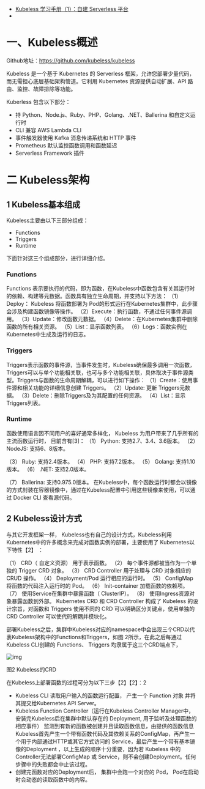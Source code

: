- [Kubeless 学习手册（1）：自建 Serverless 平台](https://www.jianshu.com/p/5c55f9c4ee18)
- 

# 一、Kubeless概述

Github地址：https://github.com/kubeless/kubeless

Kubeless 是一个基于 Kubernetes 的 Serverless 框架，允许您部署少量代码，而无需担心底层基础架构管道。它利用 Kubernetes 资源提供自动扩展、API 路由、监控、故障排除等功能。

Kuberless 包含以下部分：

- 持 Python、Node.js、Ruby、PHP、Golang、.NET、Ballerina 和自定义运行时
- CLI 兼容 AWS Lambda CLI
- 事件触发器使用 Kafka 消息传递系统和 HTTP 事件
- Prometheus 默认监控函数调用和函数延迟
- Serverless Framework 插件

# 二 Kubeless架构

## 1 Kubeless基本组成

Kubeless主要由以下三部分组成：

- Functions
- Triggers
- Runtime

下面针对这三个组成部分，进行详细介绍。

### Functions

Functions 表示要执行的代码，即为函数，在Kubeless中函数包含有关其运行时的依赖、构建等元数据。函数具有独立生命周期，并支持以下方法：
 （1） Deploy： Kubeless 将函数部署为 Pod的形式运行在Kubernetes集群中，此步骤会涉及构建函数镜像等操作。
 （2）Execute：执行函数，不通过任何事件源调用。
 （3）Update：修改函数元数据。
 （4）Delete：在Kubernetes集群中删除函数的所有相关资源。
 （5）List：显示函数列表。
 （6）Logs：函数实例在Kubernetes中生成及运行的日志。

### Triggers

Triggers表示函数的事件源，当事件发生时，Kubeless确保最多调用一次函数，Triggers可以与单个功能相关联，也可与多个功能相关联，具体取决于事件源类型。Triggers与函数的生命周期解耦，可以进行如下操作：
 （1）Create：使用事件源和相关功能的详细信息创建 Triggers。
 （2）Update: 更新 Triggers元数据。
 （3）Delete：删除Triggers及为其配置的任何资源。
 （4）List：显示Triggers列表。

### Runtime

函数使用语言因不同用户的喜好通常多样化， Kubeless 为用户带来了几乎所有的主流函数运行时， 目前含有[3]：
 （1） Python: 支持2.7、3.4、3.6版本。
 （2） NodeJS: 支持6、8版本。

（3） Ruby: 支持2.4版本。
 （4） PHP: 支持7.2版本。
 （5） Golang: 支持1.10版本。
 （6） .NET: 支持2.0版本。

（7） Ballerina: 支持0.975.0版本。
 在Kubeless中，每个函数运行时都会以镜像的方式封装在容器镜像中，通过在Kubeless配置中引用这些镜像来使用，可以通过 Docker CLI 查看源代码。

## 2 Kubeless设计方式

与其它开发框架一样， Kubeless也有自己的设计方式，Kubeless利用Kubernetes中的许多概念来完成对函数实例的部署，主要使用了 Kubernetes以下特性【2】 ：

（1） CRD（ 自定义资源） 用于表示函数。
 （2） 每个事件源都被当作为一个单独的 Trigger CRD 对象。
 （3） CRD Controller 用于处理与 CRD 对象相应的 CRUD 操作。
 （4） Deployment/Pod 运行相应的运行时。
 （5） ConfigMap 将函数的代码注入运行时的 Pod。
 （6） Init-container 加载函数的依赖项。
 （7） 使用Service在集群中暴露函数（ ClusterIP）。
 （8） 使用Ingress资源对象暴露函数到外部。
 Kubernetes CRD 和 CRD Controller 构成了 Kubeless 的设计宗旨，对函数和 Triggers 使用不同的 CRD 可以明确区分关键点，使用单独的 CRD Controller 可以使代码解耦并模块化。

部署Kubeless之后，集群中Kubeless对应的namespace中会出现三个CRD以代表Kubeless架构中的Functions和Triggers，如图 2所示，在此之后每通过Kubeless CLI创建的 Functions、 Triggers 均隶属于这三个CRD端点下，

![img](http://blog.nsfocus.net/wp-content/uploads/2018/10/ccbe3312cc80d9f33ba0c9f40aa3f862.png)

图2 Kubeless的CRD

在Kubeless上部署函数的过程可分为以下三步【2】【2】：2

- Kubeless CLI 读取用户输入的函数运行配置， 产生一个 Function 对象
   并将其提交给Kubernetes API Server。
- Kubeless Function Controller（运行在Kubeless Controller Manager中，  安装完Kubeless后在集群中默认存在的 Deployment, 用于监听及处理函数的相应事件）  监测到有新的函数被创建并且读取函数信息，由提供的函数信息  Kubeless首先产生一个带有函数代码及其依赖关系的ConfigMap，再产生一个用于内部通过HTTP或其它方式访问的  Service，最后产生一个带有基本镜像的Deployment ，以上生成的顺序十分重要，因为若 Kubeless  中的Controller无法部署ConfigMap 或 Service，则不会创建Deployment。任何步骤中的失败都会中止该过程。
- 创建完函数对应的Deployment后， 集群中会跑一个对应的 Pod， Pod在启动时会动态的读取函数中的内容。